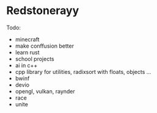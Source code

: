# Redstonerayy

Todo:
- minecraft
- make conffusion better
- learn rust
- school projects
- ai in c++
- cpp library for utilities, radixsort with floats, objects ...
- bwinf
- devio
- opengl, vulkan, raynder
- race
- unite
